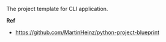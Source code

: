 The project template for CLI application.

**Ref**
* https://github.com/MartinHeinz/python-project-blueprint
